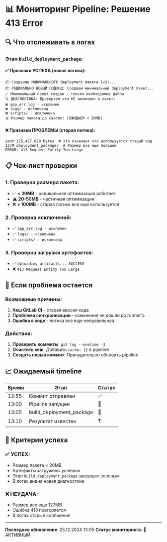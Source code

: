 # 📊 Мониторинг Pipeline: Решение 413 Error

## 🔍 Что отслеживать в логах

### Этап `build_deployment_package`:

#### ✅ Признаки УСПЕХА (новая логика):
```
📦 Создание МИНИМАЛЬНОГО deployment пакета (v2)...
📦 РАДИКАЛЬНО НОВЫЙ ПОДХОД: Создаем минимальный deployment пакет...
✅ Минимальный пакет создан - только необходимые файлы
🔍 ДИАГНОСТИКА: Проверяем что НЕ включено в пакет:
❌ app_err.log - исключен
❌ logs/ - исключена
❌ scripts/ - исключена
📊 Размер пакета до сжатия: [ОЖИДАЕМ < 20MB]
```

#### ❌ Признаки ПРОБЛЕМЫ (старая логика):
```
sent 125,427,020 bytes  # Это означает что используется старый код
127M deployment_package/  # Размер все еще большой
ERROR: 413 Request Entity Too Large
```

## 📋 Чек-лист проверки

### 1. Проверка размера пакета:
- ✅ **< 20MB** - радикальная оптимизация работает
- ⚠️ **20-50MB** - частичная оптимизация
- ❌ **> 100MB** - старая логика все еще используется

### 2. Проверка исключений:
- ✅ `app_err.log - исключен`
- ✅ `logs/ - исключена`
- ✅ `scripts/ - исключена`

### 3. Проверка загрузки артефактов:
- ✅ `Uploading artifacts... SUCCESS`
- ❌ `413 Request Entity Too Large`

## 🚨 Если проблема остается

### Возможные причины:
1. **Кеш GitLab CI** - старая версия кода
2. **Проблема синхронизации** - изменения не дошли до runner'а
3. **Ошибка в коде** - логика все еще неправильная

### Действия:
1. **Проверить коммиты**: `git log --oneline -3`
2. **Очистить кеш**: Добавить `cache: {}` в pipeline
3. **Создать новый коммит**: Принудительно обновить pipeline

## 📈 Ожидаемый timeline

| Время | Этап | Статус |
|-------|------|--------|
| 12:55 | Коммит отправлен | ✅ |
| 13:00 | Pipeline запущен | 🔄 |
| 13:05 | build_deployment_package | 🔄 |
| 13:10 | Результат известен | ❓ |

## 🎯 Критерии успеха

### ✅ УСПЕХ:
- Размер пакета < 20MB
- Артефакты загружены успешно
- Этап `build_deployment_package` завершен зеленым
- В логах видна новая диагностика

### ❌ НЕУДАЧА:
- Размер все еще 127MB
- Ошибка 413 повторяется
- В логах старые сообщения

---
**Последнее обновление**: 25.12.2024 13:05
**Статус мониторинга**: 🔄 АКТИВНЫЙ
